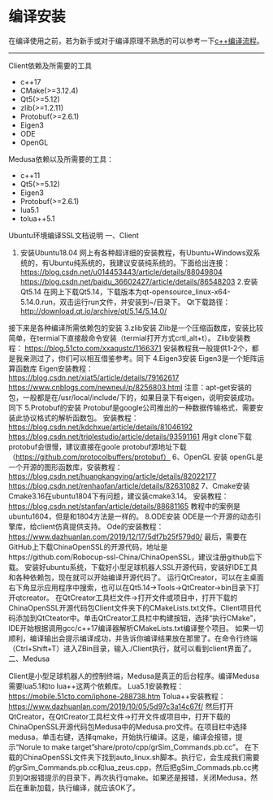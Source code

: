 # 编译安装

在编译使用之前，若为新手或对于编译原理不熟悉的可以参考一下[c++编译流程](cpp_compile)。

---

Client依赖及所需要的工具

* c++17
* CMake(>=3.12.4)
* Qt5(>=5.12)
* zlib(>=1.2.11)
* Protobuf(>=2.6.1)
* Eigen3
* ODE
* OpenGL

Medusa依赖以及所需要的工具：

* c++11
* Qt5(>=5.12)
* Eigen3
* Protobuf(>=2.6.1)
* lua5.1
* tolua++5.1

Ubuntu环境编译SSL文档说明
一、Client
1. 安装Ubuntu18.04
网上有各种超详细的安装教程，有Ubuntu+Windows双系统的，有Ubuntu纯系统的，我建议安装纯系统的。下面给出连接：
https://blog.csdn.net/u014453443/article/details/88049804
https://blog.csdn.net/baidu_36602427/article/details/86548203
2.安装Qt5.14
在网上下载Qt5.14，下载版本为qt-opensource_linux-x64-5.14.0.run，双击运行run文件，并安装到~/目录下。
Qt下载路径：http://download.qt.io/archive/qt/5.14/5.14.0/

接下来是各种编译所需依赖包的安装
3.zlib安装
Zlib是一个压缩函数库，安装比较简单，在termial下直接敲命令安装（termial打开方式crtl_alt+t）。
Zlib安装教程： https://blog.51cto.com/xxaqustc/1166371
安装教程我一般提供1-2个，都是我亲测过了，你们可以相互借鉴参考。同下
4.Eigen3安装
Eigen3是一个矩阵运算函数库
Eigen安装教程： https://blog.csdn.net/xiat5/article/details/79162617
https://www.cnblogs.com/newneul/p/8256803.html
注意：apt-get安装的包，一般都是在/usr/local/include/下的，如果目录下有eigen，说明安装成功。同下
5.Protobuf的安装
Protobuf是google公司推出的一种数据传输格式，需要安装此协议格式的解析函数包。
安装教程：https://blog.csdn.net/kdchxue/article/details/81046192
https://blog.csdn.net/triplestudio/article/details/93591161
用git clone下载protobuf会很慢，建议直接在goole protobuf源地址下载（https://github.com/protocolbuffers/protobuf）
6、OpenGL 安装
openGL是一个开源的图形函数库，安装教程：https://blog.csdn.net/huangkangying/article/details/82022177
https://blog.csdn.net/renhaofan/article/details/82631082
7、Cmake安装
Cmake3.16在ubuntu1804下有问题，建议装cmake3.14。
安装教程：https://blog.csdn.net/stanfan/article/details/88681165
教程中的案例是ubuntu1604，但是和1804方法是一样的。
8.ODE安装
ODE是一个开源的动态引擎库，给client仿真提供支持。
Ode的安装教程： https://www.dazhuanlan.com/2019/12/17/5df7b25f579d0/
最后，需要在GitHub上下载ChinaOpenSSL的开源代码，地址是https://github.com/Robocup-ssl-China/ChinaOpenSSL，建议注册github后下载。
安装好ubuntu系统，下载好小型足球机器人SSL开源代码，安装好IDE工具和各种依赖包，现在就可以开始编译开源代码了。
运行QtCreator，可以在主桌面右下角显示应用程序中搜索，也可以在Qt5.14->Tools->QtCreator->bin目录下打开qtcreator。
在QtCreator工具栏文件->打开文件或项目中，打开下载的ChinaOpenSSL开源代码包Client文件夹下的CMakeLists.txt文件。Client项目代码添加到QtCteator中。单击QtCreator工具栏中构建按钮，选择“执行CMake”，IDE开始根据调用gcc/c++17编译器解析CMakeLists.txt编译整个项目。
如果一切顺利，编译输出会提示编译成功，并告诉你编译结果放在那里了。在命令行终端（Ctrl+Shift+T）进入ZBin目录，输入./Client执行，就可以看到client界面了。
二、Medusa

Client是小型足球机器人的控制终端，Medusa是真正的后台程序。编译Medusa需要lua5.1和to lua++这两个依赖库。
Lua5.1安装教程：https://mobile.51cto.com/iphone-288738.htm
Tolua++安装教程：https://www.dazhuanlan.com/2019/10/05/5d97c3a14c67f/
然后打开QtCreator，在QtCreator工具栏文件->打开文件或项目中，打开下载的ChinaOpenSSL开源代码包Medusa中的Medusa.pro文件。在项目栏中选择medusa，单击右键，选择qmake，开始执行编译。这是，编译会报错，提示“Norule to make target”share/proto/cpp/grSim_Commands.pb.cc”。
在下载的ChinaOpenSSL文件夹下找到auto_linux.sh脚本。执行它，会生成我们需要的grSim_Commands.pb.cc和lua_zeus.cpp，然后把gSim_Commads.pb.cc拷贝到Qt报错提示的目录下，再次执行qmake。如果还是报错，关闭Medusa，然后在重新加载，执行编译，就应该OK了。







